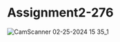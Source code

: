 # Assignment2-276
![CamScanner 02-25-2024 15 35_1](https://github.com/Taranjot14/Assignment2-276/assets/144305614/5b809528-1ba6-421b-af68-4add7b5dd3fa)





